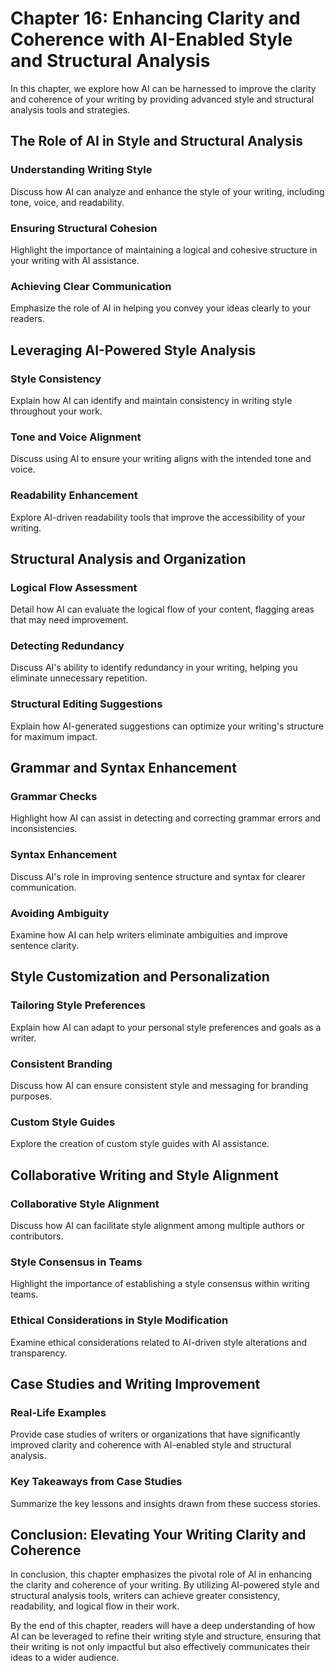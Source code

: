 Chapter 16: Enhancing Clarity and Coherence with AI-Enabled Style and Structural Analysis
=========================================================================================

In this chapter, we explore how AI can be harnessed to improve the clarity and coherence of your writing by providing advanced style and structural analysis tools and strategies.

The Role of AI in Style and Structural Analysis
-----------------------------------------------

### Understanding Writing Style

Discuss how AI can analyze and enhance the style of your writing, including tone, voice, and readability.

### Ensuring Structural Cohesion

Highlight the importance of maintaining a logical and cohesive structure in your writing with AI assistance.

### Achieving Clear Communication

Emphasize the role of AI in helping you convey your ideas clearly to your readers.

Leveraging AI-Powered Style Analysis
------------------------------------

### Style Consistency

Explain how AI can identify and maintain consistency in writing style throughout your work.

### Tone and Voice Alignment

Discuss using AI to ensure your writing aligns with the intended tone and voice.

### Readability Enhancement

Explore AI-driven readability tools that improve the accessibility of your writing.

Structural Analysis and Organization
------------------------------------

### Logical Flow Assessment

Detail how AI can evaluate the logical flow of your content, flagging areas that may need improvement.

### Detecting Redundancy

Discuss AI's ability to identify redundancy in your writing, helping you eliminate unnecessary repetition.

### Structural Editing Suggestions

Explain how AI-generated suggestions can optimize your writing's structure for maximum impact.

Grammar and Syntax Enhancement
------------------------------

### Grammar Checks

Highlight how AI can assist in detecting and correcting grammar errors and inconsistencies.

### Syntax Enhancement

Discuss AI's role in improving sentence structure and syntax for clearer communication.

### Avoiding Ambiguity

Examine how AI can help writers eliminate ambiguities and improve sentence clarity.

Style Customization and Personalization
---------------------------------------

### Tailoring Style Preferences

Explain how AI can adapt to your personal style preferences and goals as a writer.

### Consistent Branding

Discuss how AI can ensure consistent style and messaging for branding purposes.

### Custom Style Guides

Explore the creation of custom style guides with AI assistance.

Collaborative Writing and Style Alignment
-----------------------------------------

### Collaborative Style Alignment

Discuss how AI can facilitate style alignment among multiple authors or contributors.

### Style Consensus in Teams

Highlight the importance of establishing a style consensus within writing teams.

### Ethical Considerations in Style Modification

Examine ethical considerations related to AI-driven style alterations and transparency.

Case Studies and Writing Improvement
------------------------------------

### Real-Life Examples

Provide case studies of writers or organizations that have significantly improved clarity and coherence with AI-enabled style and structural analysis.

### Key Takeaways from Case Studies

Summarize the key lessons and insights drawn from these success stories.

Conclusion: Elevating Your Writing Clarity and Coherence
--------------------------------------------------------

In conclusion, this chapter emphasizes the pivotal role of AI in enhancing the clarity and coherence of your writing. By utilizing AI-powered style and structural analysis tools, writers can achieve greater consistency, readability, and logical flow in their work.

By the end of this chapter, readers will have a deep understanding of how AI can be leveraged to refine their writing style and structure, ensuring that their writing is not only impactful but also effectively communicates their ideas to a wider audience.
